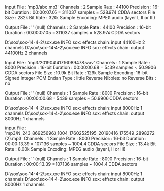 Input File     : 'mp3/abc.mp3'
Channels       : 2
Sample Rate    : 44100
Precision      : 16-bit
Duration       : 00:00:07.05 = 311037 samples = 528.974 CDDA sectors
File Size      : 282k
Bit Rate       : 320k
Sample Encoding: MPEG audio (layer I, II or III)


Output File    : '' (null)
Channels       : 2
Sample Rate    : 44100
Precision      : 16-bit
Duration       : 00:00:07.05 = 311037 samples = 528.974 CDDA sectors

D:\sox\sox-14-4-2\sox.exe INFO sox: effects chain: input        44100Hz  2 channels
D:\sox\sox-14-4-2\sox.exe INFO sox: effects chain: output       44100Hz  2 channels



Input File     : 'mp3/201904141716089478.wav'
Channels       : 1
Sample Rate    : 8000
Precision      : 16-bit
Duration       : 00:00:00.68 = 5439 samples ~ 50.9906 CDDA sectors
File Size      : 10.9k
Bit Rate       : 129k
Sample Encoding: 16-bit Signed Integer PCM
Endian Type    : little
Reverse Nibbles: no
Reverse Bits   : no


Output File    : '' (null)
Channels       : 1
Sample Rate    : 8000
Precision      : 16-bit
Duration       : 00:00:00.68 = 5439 samples ~ 50.9906 CDDA sectors

D:\sox\sox-14-4-2\sox.exe INFO sox: effects chain: input         8000Hz  1 channels
D:\sox\sox-14-4-2\sox.exe INFO sox: effects chain: output        8000Hz  1 channels


Input File     : 'mp3/N_243_869256963_1004_17602525195_20190416_175549_2898272 (2).mp3'
Channels       : 1
Sample Rate    : 8000
Precision      : 16-bit
Duration       : 00:00:13.39 = 107136 samples ~ 1004.4 CDDA sectors
File Size      : 13.4k
Bit Rate       : 8.00k
Sample Encoding: MPEG audio (layer I, II or III)


Output File    : '' (null)
Channels       : 1
Sample Rate    : 8000
Precision      : 16-bit
Duration       : 00:00:13.39 = 107136 samples ~ 1004.4 CDDA sectors

D:\sox\sox-14-4-2\sox.exe INFO sox: effects chain: input         8000Hz  1 channels
D:\sox\sox-14-4-2\sox.exe INFO sox: effects chain: output        8000Hz  1 channels
